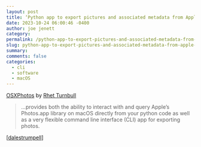 ```yaml
---
layout: post
title: ‘Python app to export pictures and associated metadata from Apple Photos on macOS’
date: 2023-10-24 06:00:46 -0400
author: joe jenett
category: 
permalink: /python-app-to-export-pictures-and-associated-metadata-from-apple-photos-on-macos/
slug: python-app-to-export-pictures-and-associated-metadata-from-apple-photos-on-macos
summary: 
comments: false
categories:
  - cli
  - software
  - macOS
---
```

<a title="OSXPhotos - osxphotos 0.64.3 documentation" href="https://rhettbull.github.io/osxphotos/overview.html">OSXPhotos</a> by <a href="https://github.com/rhettbull">Rhet Turnbull</a>
<blockquote>
<p>
...provides both the ability to interact with and query Apple’s Photos.app library on macOS directly from your python code as well as a very flexible command line interface (CLI) app for exporting photos.
</p>
</blockquote>
[<a href="https://pinboard.in/u:dalestrumpell">dalestrumpell</a>]

<a style="display:none;" href="https://brid.gy/publish/mastodon"><small>(cross-posted to mastodon)</small></a>